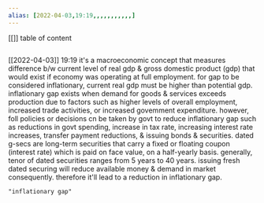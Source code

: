 ```yaml
---
alias: [2022-04-03,19:19,,,,,,,,,,,]
---
```

[[]]
table of content
```toc
```

[[2022-04-03]] 19:19
it's a macroeconomic concept that measures difference b/w current level of real gdp & gross domestic product (gdp) that would exist if economy was operating at full employment.
for gap to be considered inflationary, current real gdp must be higher than potential gdp.
inflationary gap exists when demand for goods & services exceeds production due to factors such as higher levels of overall employment, increased trade activities, or increased govemment expenditure.
however, foll policies or decisions cn be taken by govt to reduce inflationary gap such as reductions in govt spending, increase in tax rate, increasing interest rate increases, transfer payment reductions, & issuing bonds & securities.
dated g-secs are long-term securities that carry a fixed or floating coupon (interest rate) which is paid on face value, on a half-yearly basis. generally, tenor of dated securities ranges from 5 years to 40 years. issuing fresh dated securing will reduce available money & demand in market consequently. therefore it'll lead to a reduction in inflationary gap.
```query
"inflationary gap"
```